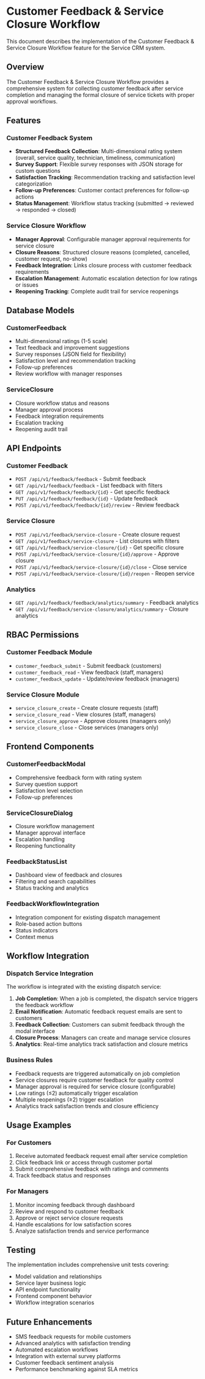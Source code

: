 # Customer Feedback & Service Closure Workflow

This document describes the implementation of the Customer Feedback & Service Closure Workflow feature for the Service CRM system.

## Overview

The Customer Feedback & Service Closure Workflow provides a comprehensive system for collecting customer feedback after service completion and managing the formal closure of service tickets with proper approval workflows.

## Features

### Customer Feedback System
- **Structured Feedback Collection**: Multi-dimensional rating system (overall, service quality, technician, timeliness, communication)
- **Survey Support**: Flexible survey responses with JSON storage for custom questions
- **Satisfaction Tracking**: Recommendation tracking and satisfaction level categorization
- **Follow-up Preferences**: Customer contact preferences for follow-up actions
- **Status Management**: Workflow status tracking (submitted → reviewed → responded → closed)

### Service Closure Workflow
- **Manager Approval**: Configurable manager approval requirements for service closure
- **Closure Reasons**: Structured closure reasons (completed, cancelled, customer request, no-show)
- **Feedback Integration**: Links closure process with customer feedback requirements
- **Escalation Management**: Automatic escalation detection for low ratings or issues
- **Reopening Tracking**: Complete audit trail for service reopenings

## Database Models

### CustomerFeedback
- Multi-dimensional ratings (1-5 scale)
- Text feedback and improvement suggestions
- Survey responses (JSON field for flexibility)
- Satisfaction level and recommendation tracking
- Follow-up preferences
- Review workflow with manager responses

### ServiceClosure
- Closure workflow status and reasons
- Manager approval process
- Feedback integration requirements
- Escalation tracking
- Reopening audit trail

## API Endpoints

### Customer Feedback
- `POST /api/v1/feedback/feedback` - Submit feedback
- `GET /api/v1/feedback/feedback` - List feedback with filters
- `GET /api/v1/feedback/feedback/{id}` - Get specific feedback
- `PUT /api/v1/feedback/feedback/{id}` - Update feedback
- `POST /api/v1/feedback/feedback/{id}/review` - Review feedback

### Service Closure
- `POST /api/v1/feedback/service-closure` - Create closure request
- `GET /api/v1/feedback/service-closure` - List closures with filters
- `GET /api/v1/feedback/service-closure/{id}` - Get specific closure
- `POST /api/v1/feedback/service-closure/{id}/approve` - Approve closure
- `POST /api/v1/feedback/service-closure/{id}/close` - Close service
- `POST /api/v1/feedback/service-closure/{id}/reopen` - Reopen service

### Analytics
- `GET /api/v1/feedback/feedback/analytics/summary` - Feedback analytics
- `GET /api/v1/feedback/service-closure/analytics/summary` - Closure analytics

## RBAC Permissions

### Customer Feedback Module
- `customer_feedback_submit` - Submit feedback (customers)
- `customer_feedback_read` - View feedback (staff, managers)
- `customer_feedback_update` - Update/review feedback (managers)

### Service Closure Module
- `service_closure_create` - Create closure requests (staff)
- `service_closure_read` - View closures (staff, managers)
- `service_closure_approve` - Approve closures (managers only)
- `service_closure_close` - Close services (managers only)

## Frontend Components

### CustomerFeedbackModal
- Comprehensive feedback form with rating system
- Survey question support
- Satisfaction level selection
- Follow-up preferences

### ServiceClosureDialog
- Closure workflow management
- Manager approval interface
- Escalation handling
- Reopening functionality

### FeedbackStatusList
- Dashboard view of feedback and closures
- Filtering and search capabilities
- Status tracking and analytics

### FeedbackWorkflowIntegration
- Integration component for existing dispatch management
- Role-based action buttons
- Status indicators
- Context menus

## Workflow Integration

### Dispatch Service Integration
The workflow is integrated with the existing dispatch service:

1. **Job Completion**: When a job is completed, the dispatch service triggers the feedback workflow
2. **Email Notification**: Automatic feedback request emails are sent to customers
3. **Feedback Collection**: Customers can submit feedback through the modal interface
4. **Closure Process**: Managers can create and manage service closures
5. **Analytics**: Real-time analytics track satisfaction and closure metrics

### Business Rules
- Feedback requests are triggered automatically on job completion
- Service closures require customer feedback for quality control
- Manager approval is required for service closure (configurable)
- Low ratings (≤2) automatically trigger escalation
- Multiple reopenings (≥2) trigger escalation
- Analytics track satisfaction trends and closure efficiency

## Usage Examples

### For Customers
1. Receive automated feedback request email after service completion
2. Click feedback link or access through customer portal
3. Submit comprehensive feedback with ratings and comments
4. Track feedback status and responses

### For Managers
1. Monitor incoming feedback through dashboard
2. Review and respond to customer feedback
3. Approve or reject service closure requests
4. Handle escalations for low satisfaction scores
5. Analyze satisfaction trends and service performance

## Testing

The implementation includes comprehensive unit tests covering:
- Model validation and relationships
- Service layer business logic
- API endpoint functionality
- Frontend component behavior
- Workflow integration scenarios

## Future Enhancements

- SMS feedback requests for mobile customers
- Advanced analytics with satisfaction trending
- Automated escalation workflows
- Integration with external survey platforms
- Customer feedback sentiment analysis
- Performance benchmarking against SLA metrics